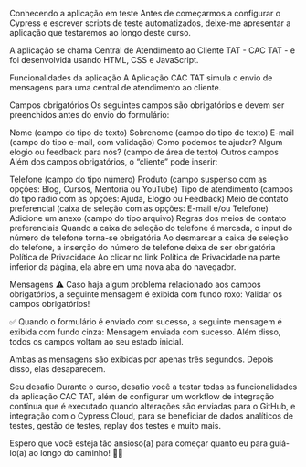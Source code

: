 Conhecendo a aplicação em teste
Antes de começarmos a configurar o Cypress e escrever scripts de teste automatizados, deixe-me apresentar a aplicação que testaremos ao longo deste curso.

A aplicação se chama Central de Atendimento ao Cliente TAT - CAC TAT - e foi desenvolvida usando HTML, CSS e JavaScript.

Funcionalidades da aplicação
A Aplicação CAC TAT simula o envio de mensagens para uma central de atendimento ao cliente.

Campos obrigatórios
Os seguintes campos são obrigatórios e devem ser preenchidos antes do envio do formulário:

Nome (campo do tipo de texto)
Sobrenome (campo do tipo de texto)
E-mail (campo do tipo e-mail, com validação)
Como podemos te ajudar? Algum elogio ou feedback para nós? (campo de área de texto)
Outros campos
Além dos campos obrigatórios, o “cliente” pode inserir:

Telefone (campo do tipo número)
Produto (campo suspenso com as opções: Blog, Cursos, Mentoria ou YouTube)
Tipo de atendimento (campos do tipo radio com as opções: Ajuda, Elogio ou Feedback)
Meio de contato preferencial (caixa de seleção com as opções: E-mail e/ou Telefone)
Adicione um anexo (campo do tipo arquivo)
Regras dos meios de contato preferenciais
Quando a caixa de seleção do telefone é marcada, o input do número de telefone torna-se obrigatória
Ao desmarcar a caixa de seleção do telefone, a inserção do número de telefone deixa de ser obrigatória
Política de Privacidade
Ao clicar no link Política de Privacidade na parte inferior da página, ela abre em uma nova aba do navegador.

Mensagens
⚠️ Caso haja algum problema relacionado aos campos obrigatórios, a seguinte mensagem é exibida com fundo roxo: Validar os campos obrigatórios!

✅ Quando o formulário é enviado com sucesso, a seguinte mensagem é exibida com fundo cinza: Mensagem enviada com sucesso. Além disso, todos os campos voltam ao seu estado inicial.

Ambas as mensagens são exibidas por apenas três segundos. Depois disso, elas desaparecem.

Seu desafio
Durante o curso, desafio você a testar todas as funcionalidades da aplicação CAC TAT, além de configurar um workflow de integração contínua que é executado quando alterações são enviadas para o GitHub, e integração com o Cypress Cloud, para se beneficiar de dados analíticos de testes, gestão de testes, replay dos testes e muito mais.

Espero que você esteja tão ansioso(a) para começar quanto eu para guiá-lo(a) ao longo do caminho! 🧑‍🏫
